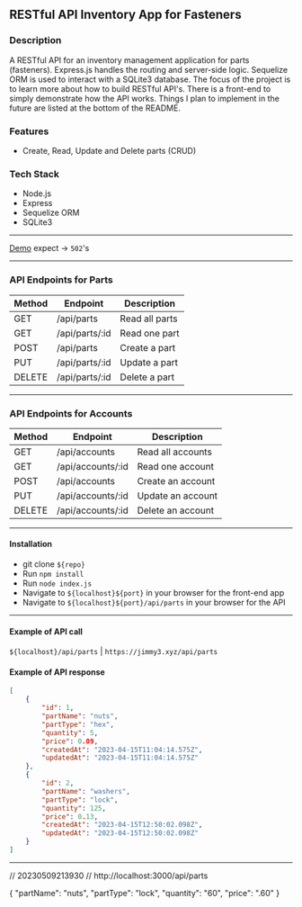 ## RESTful API Inventory App for Fasteners

### Description

A RESTful API for an inventory management application for parts (fasteners). Express.js handles the routing and server-side logic. Sequelize ORM is used to interact with a SQLite3 database.
The focus of the project is to learn more about how to build RESTful API's. There is a front-end to simply demonstrate how the API works. Things I plan to implement in
the future are listed at the bottom of the README.

### Features

-   Create, Read, Update and Delete parts (CRUD)

### Tech Stack

-   Node.js
-   Express
-   Sequelize ORM
-   SQLite3

---

[Demo](https://jimmy3.xyz) expect → `502`'s

---

### API Endpoints for Parts

| Method | Endpoint       | Description    |
| ------ | -------------- | -------------- |
| GET    | /api/parts     | Read all parts |
| GET    | /api/parts/:id | Read one part  |
| POST   | /api/parts     | Create a part  |
| PUT    | /api/parts/:id | Update a part  |
| DELETE | /api/parts/:id | Delete a part  |

---

### API Endpoints for Accounts

| Method | Endpoint          | Description       |
| ------ | ----------------- | ----------------- |
| GET    | /api/accounts     | Read all accounts |
| GET    | /api/accounts/:id | Read one account  |
| POST   | /api/accounts     | Create an account |
| PUT    | /api/accounts/:id | Update an account |
| DELETE | /api/accounts/:id | Delete an account |

---

#### Installation

-   git clone `${repo}`
-   Run `npm install`
-   Run `node index.js`
-   Navigate to `${localhost}${port}` in your browser for the front-end app
-   Navigate to `${localhost}${port}/api/parts` in your browser for the API

---

#### Example of API call

`${localhost}/api/parts` | `https://jimmy3.xyz/api/parts`

#### Example of API response

```json
[
    {
        "id": 1,
        "partName": "nuts",
        "partType": "hex",
        "quantity": 5,
        "price": 0.09,
        "createdAt": "2023-04-15T11:04:14.575Z",
        "updatedAt": "2023-04-15T11:04:14.575Z"
    },
    {
        "id": 2,
        "partName": "washers",
        "partType": "lock",
        "quantity": 125,
        "price": 0.13,
        "createdAt": "2023-04-15T12:50:02.098Z",
        "updatedAt": "2023-04-15T12:50:02.098Z"
    }
]
```

---




// 20230509213930
// http://localhost:3000/api/parts

{
  "partName": "nuts",
  "partType": "lock",
  "quantity": "60",
  "price": ".60"
}
